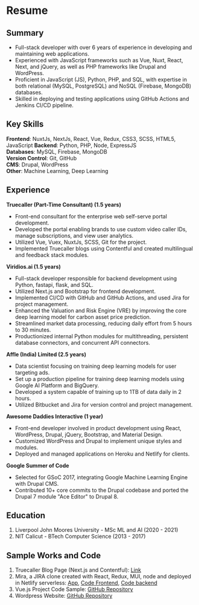 # Resume

## Summary
- Full-stack developer with over 6 years of experience in developing and maintaining web applications.
- Experienced with JavaScript frameworks such as Vue, Nuxt, React, Next, and jQuery, as well as PHP frameworks like Drupal and WordPress.
- Proficient in JavaScript (JS), Python, PHP, and SQL, with expertise in both relational (MySQL, PostgreSQL) and NoSQL (Firebase, MongoDB) databases.
- Skilled in deploying and testing applications using GitHub Actions and Jenkins CI/CD pipeline.

## Key Skills
**Frontend**: NuxtJs, NextJs, React, Vue, Redux, CSS3, SCSS, HTML5, JavaScript
**Backend**: Python, PHP, Node, ExpressJS  
**Databases**: MySQL, Firebase, MongoDB  
**Version Control**: Git, GitHub  
**CMS**: Drupal, WordPress  
**Other**: Machine Learning, Deep Learning

## Experience

**Truecaller (Part-Time Consultant) (1.5 years)**
- Front-end consultant for the enterprise web self-serve portal development.
- Developed the portal enabling brands to use custom video caller IDs, manage subscriptions, and view user analytics.
- Utilized Vue, Vuex, NuxtJs, SCSS, Git for the project.
- Implemented Truecaller blogs using Contentful and created multilingual and feedback stack modules.

**Viridios.ai (1.5 years)**
- Full-stack developer responsible for backend development using Python, fastapi, flask, and SQL.
- Utilized Next.js and Bootstrap for frontend development.
- Implemented CI/CD with GitHub and GitHub Actions, and used Jira for project management.
- Enhanced the Valuation and Risk Engine (VRE) by improving the core deep learning model for carbon asset price prediction.
- Streamlined market data processing, reducing daily effort from 5 hours to 30 minutes.
- Productionized internal Python modules for multithreading, persistent database connectors, and concurrent API connectors.

**Affle (India) Limited (2.5 years)**
- Data scientist focusing on training deep learning models for user targeting ads.
- Set up a production pipeline for training deep learning models using Google AI Platform and BigQuery.
- Developed a system capable of training up to 1TB of data daily in 2 hours.
- Utilized Bitbucket and Jira for version control and project management.

**Awesome Daddies Interactive (1 year)**
- Front-end developer involved in product development using React, WordPress, Drupal, jQuery, Bootstrap, and Material Design.
- Customized WordPress and Drupal to implement unique styles and modules.
- Deployed and managed applications on Heroku and Netlify for clients.

**Google Summer of Code**
- Selected for GSoC 2017, integrating Google Machine Learning Engine with Drupal CMS.
- Contributed 10+ core commits to the Drupal codebase and ported the Drupal 7 module "Ace Editor" to Drupal 8.

## Education
1) Liverpool John Moores University - MSc ML and AI (2020 - 2021)
2) NIT Calicut - BTech Computer Science (2013 - 2017)

## Sample Works and Code
1) Truecaller Blog Page (Next.js and Contentful): [Link](https://business.truecaller.com/resources)
2) Mira, a JIRA clone created with React, Redux, MUI, node and deployed in Netlify serverless: [App](https://mira-pesto.netlify.app), [Code Frontend](https://github.com/pesto-students/mira-frontend-mira), [Code backend](https://github.com/pesto-students/mira---backend-mira)
3) Vue.js Project Code Sample: [GitHub Repository](https://github.com/boaloysius/MusicAppVue)
4) Wordpress Website: [GitHub Repository](https://github.com/boaloysius/Wordpress-theme-IEEE-)
